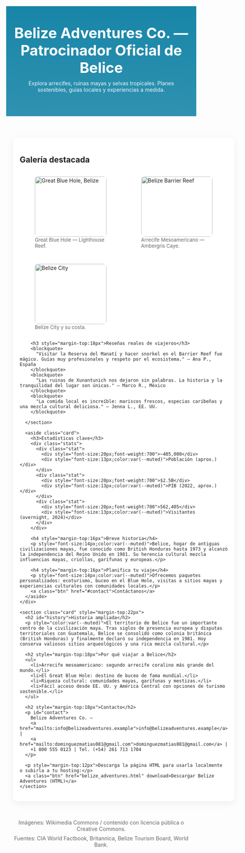 <!doctype html>
<html lang="es">
<head>
  <meta charset="utf-8">
  <meta name="viewport" content="width=device-width,initial-scale=1">
  <title>Viajes Belize — Belize Adventures Co.</title>
  <style>
    :root{--accent:#0b7fa3;--muted:#666}
    body{font-family:Inter, system-ui, Arial, sans-serif;margin:0;color:#222}
    header{background:linear-gradient(180deg, rgba(11,127,163,0.95), rgba(11,127,163,0.85));color:#fff;padding:48px 20px;text-align:center}
    header h1{margin:0;font-size:clamp(24px,4vw,40px)}
    .container{max-width:1100px;margin:28px auto;padding:0 18px}
    .grid{display:grid;grid-template-columns:1fr 320px;gap:24px}
    .card{background:#fff;padding:18px;border-radius:12px;box-shadow:0 6px 22px rgba(12,24,40,0.06)}
    .gallery{display:grid;grid-template-columns:repeat(auto-fit,minmax(200px,1fr));gap:12px}
    .gallery img{width:100%;height:160px;object-fit:cover;border-radius:8px}
    .stats{display:flex;gap:12px;flex-wrap:wrap}
    .stat{flex:1;min-width:140px;background:linear-gradient(180deg,#f8fafb,#fff);padding:12px;border-radius:10px;text-align:center}
    footer{padding:20px;text-align:center;color:var(--muted);font-size:14px}
    blockquote{background:#f6fbfd;border-left:4px solid var(--accent);padding:12px 16px;border-radius:6px;margin:12px 0}
    .btn{display:inline-block;padding:10px 14px;background:var(--accent);color:#fff;border-radius:8px;text-decoration:none}
    @media(max-width:880px){.grid{grid-template-columns:1fr}}
  </style>
</head>
<body>
  <header>
    <h1>Belize Adventures Co. — Patrocinador Oficial de Belice</h1>
    <p style="opacity:.95;margin-top:10px;max-width:900px;margin-left:auto;margin-right:auto">Explora arrecifes, ruinas mayas y selvas tropicales. Planes sostenibles, guías locales y experiencias a medida.</p>
  </header>

  <main class="container">
    <div class="grid">
      <section class="card">
        <h2>Galería destacada</h2>
        <div class="gallery">
          <figure>
            <img src="https://commons.wikimedia.org/wiki/Special:FilePath/Great_Blue_Hole.jpg" alt="Great Blue Hole, Belize">
            <figcaption style="font-size:13px;color:var(--muted)">Great Blue Hole — Lighthouse Reef.</figcaption>
          </figure>
          <figure>
            <img src="https://commons.wikimedia.org/wiki/Special:FilePath/Belize_Barrier_Reef%2C_Ambergris_Caye%2C_Belize.jpg" alt="Belize Barrier Reef">
            <figcaption style="font-size:13px;color:var(--muted)">Arrecife Mesoamericano — Ambergris Caye.</figcaption>
          </figure>
          <figure>
            <img src="https://commons.wikimedia.org/wiki/Special:FilePath/Belize_City_Overview.jpg" alt="Belize City" onerror="this.style.display='none'">
            <figcaption style="font-size:13px;color:var(--muted)">Belize City y su costa.</figcaption>
          </figure>
        </div>

        <h3 style="margin-top:18px">Reseñas reales de viajeros</h3>
        <blockquote>
          "Visitar la Reserva del Manatí y hacer snorkel en el Barrier Reef fue mágico. Guías muy profesionales y respeto por el ecosistema." — Ana P., España
        </blockquote>
        <blockquote>
          "Las ruinas de Xunantunich nos dejaron sin palabras. La historia y la tranquilidad del lugar son únicas." — Marco R., México
        </blockquote>
        <blockquote>
          "La comida local es increíble: mariscos frescos, especias caribeñas y una mezcla cultural deliciosa." — Jenna L., EE. UU.
        </blockquote>

      </section>

      <aside class="card">
        <h3>Estadísticas clave</h3>
        <div class="stats">
          <div class="stat">
            <div style="font-size:20px;font-weight:700">~405,000</div>
            <div style="font-size:13px;color:var(--muted)">Población (aprox.)</div>
          </div>
          <div class="stat">
            <div style="font-size:20px;font-weight:700">$2.5B</div>
            <div style="font-size:13px;color:var(--muted)">PIB (2022, aprox.)</div>
          </div>
          <div class="stat">
            <div style="font-size:20px;font-weight:700">562,405</div>
            <div style="font-size:13px;color:var(--muted)">Visitantes (overnight, 2024)</div>
          </div>
        </div>

        <h4 style="margin-top:16px">Breve historia</h4>
        <p style="font-size:14px;color:var(--muted)">Belice, hogar de antiguas civilizaciones mayas, fue conocido como British Honduras hasta 1973 y alcanzó la independencia del Reino Unido en 1981. Su herencia cultural mezcla influencias mayas, criollas, garífunas y europeas.</p>

        <h4 style="margin-top:16px">Planifica tu viaje</h4>
        <p style="font-size:14px;color:var(--muted)">Ofrecemos paquetes personalizados: ecoturismo, buceo en el Blue Hole, visitas a sitios mayas y experiencias culturales con comunidades locales.</p>
        <a class="btn" href="#contact">Contáctanos</a>
      </aside>
    </div>

    <section class="card" style="margin-top:22px">
      <h2 id="history">Historia ampliada</h2>
      <p style="color:var(--muted)">El territorio de Belice fue un importante centro de la civilización maya. Tras siglos de presencia europea y disputas territoriales con Guatemala, Belice se consolidó como colonia británica (British Honduras) y finalmente declaró su independencia en 1981. Hoy conserva valiosos sitios arqueológicos y una rica mezcla cultural.</p>

      <h2 style="margin-top:18px">Por qué viajar a Belice</h2>
      <ul>
        <li>Arrecife mesoamericano: segundo arrecife coralino más grande del mundo.</li>
        <li>El Great Blue Hole: destino de buceo de fama mundial.</li>
        <li>Riqueza cultural: comunidades mayas, garífunas y mestizas.</li>
        <li>Fácil acceso desde EE. UU. y América Central con opciones de turismo sostenible.</li>
      </ul>

      <h2 style="margin-top:18px">Contacto</h2>
      <p id="contact">
        Belize Adventures Co. —
        <a href="mailto:info@belizeadventures.example">info@belizeadventures.example</a> |
        <a href="mailto:dominguezmatias081@gmail.com">dominguezmatias081@gmail.com</a> |
        +1 800 555 0123 | Tel. (+54) 261 713 1704
      </p>

      <p style="margin-top:12px">Descarga la página HTML para usarla localmente o subirla a tu hosting:</p>
      <a class="btn" href="belize_adventures.html" download>Descargar Belize Adventures (HTML)</a>
    </section>

  </main>

  <footer>
    <div>Imágenes: Wikimedia Commons / contenido con licencia pública o Creative Commons.</div>
    <div style="margin-top:8px">Fuentes: CIA World Factbook, Britannica, Belize Tourism Board, World Bank.</div>
  </footer>
</body>
</html>
